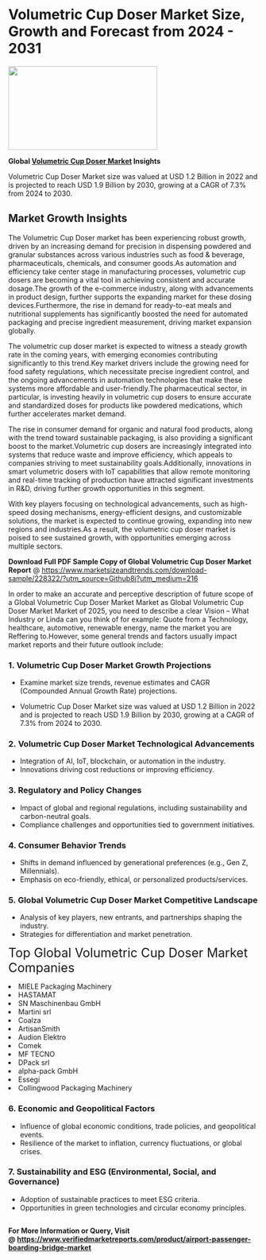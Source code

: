 <H1>Volumetric Cup Doser Market Size, Growth and Forecast from 2024 - 2031</H1><img class="aligncenter size-medium wp-image-584254" src="https://thirdeyenews.in/wp-content/uploads/2024/09/Global-Market-Research-300x168.jpeg" alt="" width="300" height="168" /><p><strong>Global&nbsp;<a href="https://www.marketsizeandtrends.com/download-sample/228322/?utm_source=Github8j?utm_medium=216">Volumetric Cup Doser Market</a> Insights</strong></p><p>Volumetric Cup Doser Market size was valued at USD 1.2 Billion in 2022 and is projected to reach USD 1.9 Billion by 2030, growing at a CAGR of 7.3% from 2024 to 2030.</p><p><h2>Market Growth Insights</h2> <p>The Volumetric Cup Doser market has been experiencing robust growth, driven by an increasing demand for precision in dispensing powdered and granular substances across various industries such as food & beverage, pharmaceuticals, chemicals, and consumer goods.As automation and efficiency take center stage in manufacturing processes, volumetric cup dosers are becoming a vital tool in achieving consistent and accurate dosage.The growth of the e-commerce industry, along with advancements in product design, further supports the expanding market for these dosing devices.Furthermore, the rise in demand for ready-to-eat meals and nutritional supplements has significantly boosted the need for automated packaging and precise ingredient measurement, driving market expansion globally.</p> <p>The volumetric cup doser market is expected to witness a steady growth rate in the coming years, with emerging economies contributing significantly to this trend.Key market drivers include the growing need for food safety regulations, which necessitate precise ingredient control, and the ongoing advancements in automation technologies that make these systems more affordable and user-friendly.The pharmaceutical sector, in particular, is investing heavily in volumetric cup dosers to ensure accurate and standardized doses for products like powdered medications, which further accelerates market demand.</p> <p>The rise in consumer demand for organic and natural food products, along with the trend toward sustainable packaging, is also providing a significant boost to the market.Volumetric cup dosers are increasingly integrated into systems that reduce waste and improve efficiency, which appeals to companies striving to meet sustainability goals.Additionally, innovations in smart volumetric dosers with IoT capabilities that allow remote monitoring and real-time tracking of production have attracted significant investments in R&D, driving further growth opportunities in this segment.</p> <p>With key players focusing on technological advancements, such as high-speed dosing mechanisms, energy-efficient designs, and customizable solutions, the market is expected to continue growing, expanding into new regions and industries.As a result, the volumetric cup doser market is poised to see sustained growth, with opportunities emerging across multiple sectors.</p> <p><span class=""><strong>Download Full PDF Sample Copy of Global Volumetric Cup Doser Market Report</strong> @ <a href="https://www.marketsizeandtrends.com/download-sample/228322/?utm_source=Github8j?utm_medium=216" target="_blank">https://www.marketsizeandtrends.com/download-sample/228322/?utm_source=Github8j?utm_medium=216</a></span></p><p>In order to make an accurate and perceptive description of future scope of a Global&nbsp;Volumetric Cup Doser Market Market as Global&nbsp;Volumetric Cup Doser Market Market of 2025, you need to describe a clear Vision &ndash; What Industry or Linda can you think of for example: Quote from a Technology, healthcare, automotive, renewable energy, name the market you are Reffering to.However, some general trends and factors usually impact market reports and their future outlook include:</p><h3>1.&nbsp;<strong>Volumetric Cup Doser Market Growth Projections</strong></h3><ul><li>Examine market size trends, revenue estimates and CAGR (Compounded Annual Growth Rate) projections.</li><li><p>Volumetric Cup Doser Market size was valued at USD 1.2 Billion in 2022 and is projected to reach USD 1.9 Billion by 2030, growing at a CAGR of 7.3% from 2024 to 2030.</p></li></ul><h3>2.&nbsp;<strong>Volumetric Cup Doser Market Technological Advancements</strong></h3><ul><li>Integration of AI, IoT, blockchain, or automation in the industry.</li><li>Innovations driving cost reductions or improving efficiency.</li></ul><h3>3.&nbsp;<strong>Regulatory and Policy Changes</strong></h3><ul><li>Impact of global and regional regulations, including sustainability and carbon-neutral goals.</li><li>Compliance challenges and opportunities tied to government initiatives.</li></ul><h3>4.&nbsp;<strong>Consumer Behavior Trends</strong></h3><ul><li>Shifts in demand influenced by generational preferences (e.g., Gen Z, Millennials).</li><li>Emphasis on eco-friendly, ethical, or personalized products/services.</li></ul><h3>5.&nbsp;<strong>Global Volumetric Cup Doser Market Competitive Landscape</strong></h3><ul><li>Analysis of key players, new entrants, and partnerships shaping the industry.</li><li>Strategies for differentiation and market penetration.</li></ul><p data-pm-slice="1 1 []"><span style="color: inherit; font-family: inherit; font-size: 25px;">Top Global Volumetric Cup Doser Market Companies</span></p><div class="" data-test-id=""><p><li>MIELE Packaging Machinery</li><li> HASTAMAT</li><li> SN Maschinenbau GmbH</li><li> Martini srl</li><li> Coalza</li><li> ArtisanSmith</li><li> Audion Elektro</li><li> Comek</li><li> MF TECNO</li><li> DPack srl</li><li> alpha-pack GmbH</li><li> Essegi</li><li> Collingwood Packaging Machinery</li></p></div><h3>6.&nbsp;<strong>Economic and Geopolitical Factors</strong></h3><ul><li>Influence of global economic conditions, trade policies, and geopolitical events.</li><li>Resilience of the market to inflation, currency fluctuations, or global crises.</li></ul><h3>7.&nbsp;<strong>Sustainability and ESG (Environmental, Social, and Governance)</strong></h3><ul><li>Adoption of sustainable practices to meet ESG criteria.</li><li>Opportunities in green technologies and circular economy principles.</li></ul><h2><strong style="font-size: 14px;">For More Information or Query, Visit @&nbsp;</strong><a style="background-color: #ffffff; font-size: 14px;" href="https://www.marketsizeandtrends.com/report/volumetric-cup-doser-market/" target="_blank">https://www.verifiedmarketreports.com/product/airport-passenger-boarding-bridge-market</a></h2>